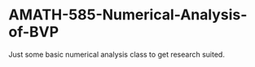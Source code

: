 # AMATH-585-Numerical-Analysis-of-BVP
Just some basic numerical analysis class to get research suited. 


